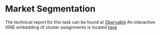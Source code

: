 # Market Segmentation
The technical report for this task can be found at <a href="https://observablehq.com/d/49e10841552c7a46">Obervable</a>
An interactive tSNE embedding of cluster assignments is located <a href="http://ctsne-env.eba-a8ixck8b.us-east-2.elasticbeanstalk.com/"> here</a>
